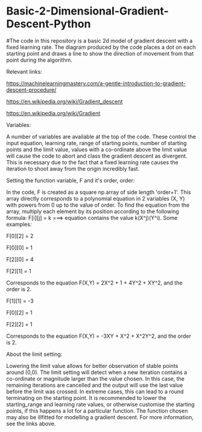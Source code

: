 # Basic-2-Dimensional-Gradient-Descent-Python
#The code in this repository is a basic 2d model of gradient descent with a fixed learning rate. The diagram produced by the code places a dot on each starting point and draws a line to show the direction of movement from that point during the algorithm.

Relevant links:

https://machinelearningmastery.com/a-gentle-introduction-to-gradient-descent-procedure/

https://en.wikipedia.org/wiki/Gradient_descent

https://en.wikipedia.org/wiki/Gradient

Variables:

A number of variables are available at the top of the code. These control the input equation, learning rate, range of starting points, number of starting points and the limit value, values with a co-ordinate above the limit value will cause the code to abort and class the gradient descent as divergent. This is necessary due to the fact that a fixed learning rate causes the iteration to shoot away from the origin incredibly fast.

Setting the function variable, F and it's order, order:

In the code, F is created as a square np.array of side length 'order+1'. This array directly corresponds to a polynomial equation in 2 variables (X, Y) with powers from 0 up to the value of order. To find the equation from the array, multiply each element by its position according to the following formula: F[i][j] = k ===> equation contains the value k(X^j)(Y^i). Some examples:

F[0][2] = 2 

F[0][0] = 1

F[2][0] = 4

F[2][1] = 1 

Corresponds to the equation F(X,Y) = 2X^2 + 1 + 4Y^2 + XY^2, and the order is 2.

F[1][1] = -3

F[0][2] = 1

F[2][2] = 1

Corresponds to the equation F(X,Y) = -3XY + X^2 + X^2Y^2, and the order is 2.

About the limit setting:

Lowering the limit value allows for better observation of stable points around (0,0). The limit setting will detect when a new iteration contains a co-ordinate or magnitude larger than the value chosen. In this case, the remaining iterations are cancelled and the output will use the last value before the limit was crossed. In extreme cases, this can lead to a round terminating on the starting point. It is recommended to lower the starting_range and learning rate values, or otherwise customise the starting points, if this happens a lot for a particular function. The function chosen may also be illfitted for modelling a gradient descent. For more information, see the links above.
